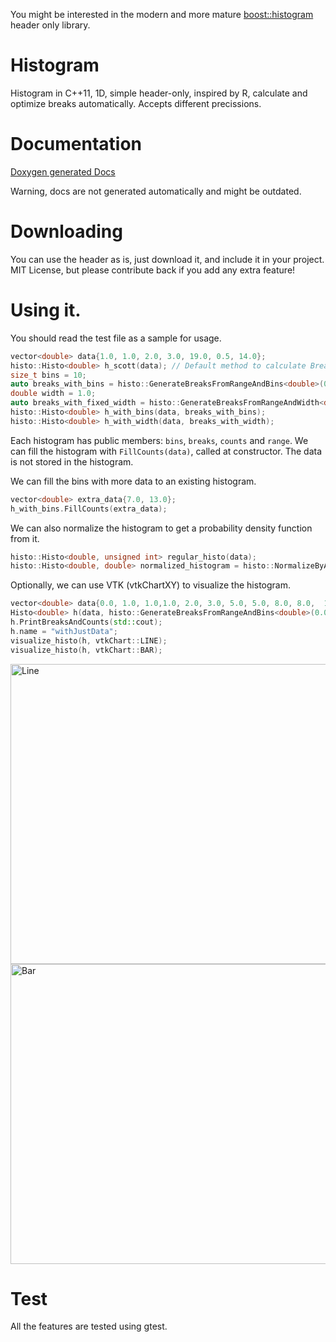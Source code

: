 You might be interested in the modern and more mature [boost::histogram](https://github.com/boostorg/histogram) header only library.

# Histogram
Histogram in C++11, 1D, simple header-only, inspired by R, calculate and optimize breaks automatically. Accepts different precissions.
# Documentation

<!-- [Doxygen generated Docs](http://phcerdan.github.io/histo-header/docs/html/index.html) -->
[Doxygen generated Docs](http://phcerdan.github.io/histogram/docs/html/index.html)

Warning, docs are not generated automatically and might be outdated.

# Downloading
You can use the header as is, just download it, and include it in your project.
MIT License, but please contribute back if you add any extra feature!

# Using it.
You should read the test file as a sample for usage.
```cpp
vector<double> data{1.0, 1.0, 2.0, 3.0, 19.0, 0.5, 14.0};
histo::Histo<double> h_scott(data); // Default method to calculate Breaks.
size_t bins = 10;
auto breaks_with_bins = histo::GenerateBreaksFromRangeAndBins<double>(0.0, 20.0, bins);
double width = 1.0;
auto breaks_with_fixed_width = histo::GenerateBreaksFromRangeAndWidth<double>(0.0, 20.0, width);
histo::Histo<double> h_with_bins(data, breaks_with_bins);
histo::Histo<double> h_with_width(data, breaks_with_width);
```

Each histogram has public members: `bins`, `breaks`, `counts` and `range`.
We can fill the histogram with `FillCounts(data)`, called at constructor.
The data is not stored in the histogram.

We can fill the bins with more data to an existing histogram.
```cpp
vector<double> extra_data{7.0, 13.0};
h_with_bins.FillCounts(extra_data);
```

We can also normalize the histogram to get a probability density function from it.

```cpp
histo::Histo<double, unsigned int> regular_histo(data);
histo::Histo<double, double> normalized_histogram = histo::NormalizeByArea(regular_histo);
```

Optionally, we can use VTK (vtkChartXY) to visualize the histogram.

```cpp
vector<double> data{0.0, 1.0, 1.0,1.0, 2.0, 3.0, 5.0, 5.0, 8.0, 8.0,  12.0};
Histo<double> h(data, histo::GenerateBreaksFromRangeAndBins<double>(0.0,15.0, 5));
h.PrintBreaksAndCounts(std::cout);
h.name = "withJustData";
visualize_histo(h, vtkChart::LINE);
visualize_histo(h, vtkChart::BAR);
```


<img src="https://github.com/phcerdan/histogram/blob/gh-pages/readme_images/just_data_line.png" alt="Line" width="640" height="480">
<img src="https://github.com/phcerdan/histogram/blob/gh-pages/readme_images/bar_just_data.png" alt="Bar" width="640" height="480">

# Test
All the features are tested using gtest.
